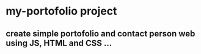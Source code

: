# my-portofolio project

## create simple portofolio and contact person web using JS, HTML and CSS ...
